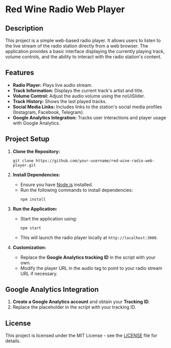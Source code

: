 # Red Wine Radio Web Player

## Description

This project is a simple web-based radio player. It allows users to listen to the live stream of the radio station directly from a web browser. The application provides a basic interface displaying the currently playing track, volume controls, and the ability to interact with the radio station's content.

## Features

- **Radio Player:** Plays live audio stream.
- **Track Information:** Displays the current track's artist and title.
- **Volume Control:** Adjust the audio volume using the noUiSlider.
- **Track History:** Shows the last played tracks.
- **Social Media Links:** Includes links to the station's social media profiles (Instagram, Facebook, Telegram).
- **Google Analytics Integration:** Tracks user interactions and player usage with Google Analytics.

## Project Setup

1. **Clone the Repository:**
    ```
    git clone https://github.com/your-username/red-wine-radio-web-player.git
    ```

2. **Install Dependencies:**
    - Ensure you have [Node.js](https://nodejs.org/) installed.
    - Run the following commands to install dependencies:
      ```
      npm install
      ```

3. **Run the Application:**
    - Start the application using:
      ```
      npm start
      ```

    - This will launch the radio player locally at `http://localhost:3000`.

4. **Customization:**
    - Replace the **Google Analytics tracking ID** in the script with your own.
    - Modify the player URL in the audio tag to point to your radio stream URL if necessary.

## Google Analytics Integration

1. **Create a Google Analytics account** and obtain your **Tracking ID**.
2. Replace the placeholder in the script with your tracking ID.

## License

This project is licensed under the MIT License - see the [LICENSE](LICENSE) file for details.
